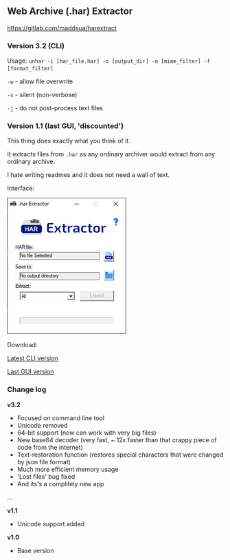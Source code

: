 ## Web Archive (.har) Extractor

<https://gitlab.com/maddsua/harextract>

### Version 3.2 (CLI)

Usage: `unhar -i [har_file.har] -o [output_dir] -m [mime_filter] -f [format_filter]`

`-w` - allow file overwrite

`-s` - silent (non-verbose)

`-j` - do not post-process text files

### Version 1.1 (last GUI, 'discounted')

This thing does exactly what you think of it. 

It extracts files from `.har` as any ordinary archiver would extract from any ordinary archive.

I hate writing readmes and it does not need a wall of text.

Interface:

![Image](doc/interface-v1.1.png)

Download:

[Latest CLI version](bin/unhar-cli-3.2.zip)

[Last GUI version](bin/unhar-1.1.0.zip)

### Change log

**v3.2**

- Focused on command line tool
- Unicode removed
- 64-bit support (now can work with very big files)
- New base64 decoder (very fast, ~ 12x faster than that crappy piece of code from the internet)
- Text-restoration function (restores special characters that were changed by json file format)
- Much more efficient memory usage
- 'Lost files' bug fixed
- And its's a complitely new app

...

**v1.1**

- Unicode support added

**v1.0**

- Base version


